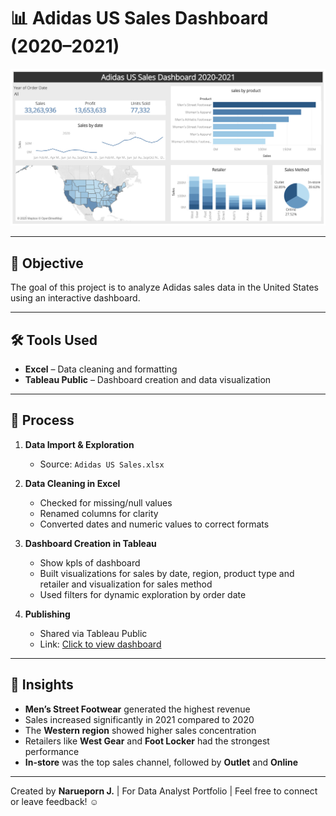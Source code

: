 # 📊 Adidas US Sales Dashboard (2020–2021)

![Dashboard Preview](./Dashboard.png)

---

## 🎯 Objective

The goal of this project is to analyze Adidas sales data in the United States using an interactive dashboard.  

---

## 🛠 Tools Used

- **Excel** – Data cleaning and formatting  
- **Tableau Public** – Dashboard creation and data visualization  

---

## 🧩 Process

1. **Data Import & Exploration**
   - Source: `Adidas US Sales.xlsx`

2. **Data Cleaning in Excel**
   - Checked for missing/null values
   - Renamed columns for clarity
   - Converted dates and numeric values to correct formats

3. **Dashboard Creation in Tableau**
   - Show kpls of dashboard
   - Built visualizations for sales by date, region, product type and retailer and visualization for sales method
   - Used filters for dynamic exploration by order date
   
4. **Publishing**
   - Shared via Tableau Public  
   - Link: [Click to view dashboard](https://public.tableau.com/app/profile/narueporn.j/viz/AdidasUSSalesDashboard_17493753391160/Dashboard2#1)

---

## 🔰 Insights

- **Men’s Street Footwear** generated the highest revenue
- Sales increased significantly in 2021 compared to 2020
- The **Western region** showed higher sales concentration
- Retailers like **West Gear** and **Foot Locker** had the strongest performance
- **In-store** was the top sales channel, followed by **Outlet** and **Online**

---

Created by **Narueporn J.** | For Data Analyst Portfolio | Feel free to connect or leave feedback! ☺
